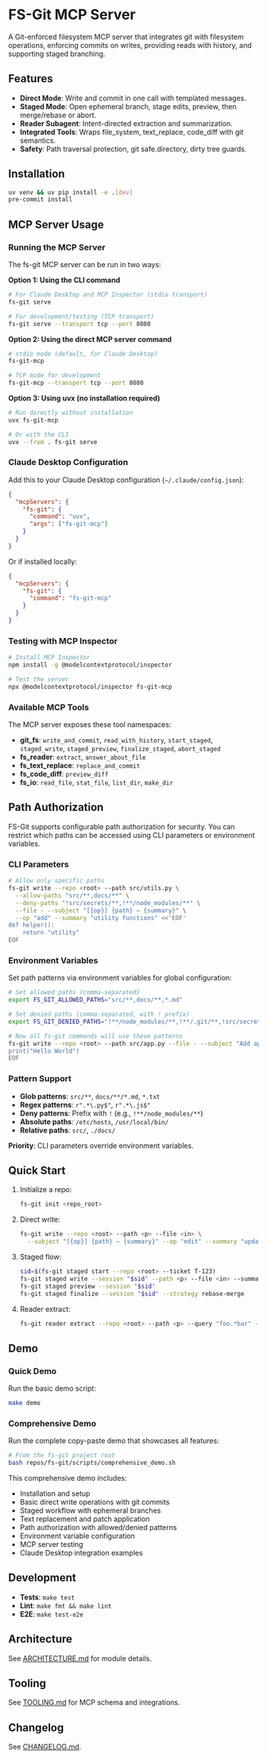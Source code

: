 # FS-Git MCP Server

A Git-enforced filesystem MCP server that integrates git with filesystem operations, enforcing commits on writes, providing reads with history, and supporting staged branching.

## Features

- **Direct Mode**: Write and commit in one call with templated messages.
- **Staged Mode**: Open ephemeral branch, stage edits, preview, then merge/rebase or abort.
- **Reader Subagent**: Intent-directed extraction and summarization.
- **Integrated Tools**: Wraps file_system, text_replace, code_diff with git semantics.
- **Safety**: Path traversal protection, git safe.directory, dirty tree guards.

## Installation

```bash
uv venv && uv pip install -e .[dev]
pre-commit install
```

## MCP Server Usage

### Running the MCP Server

The fs-git MCP server can be run in two ways:

**Option 1: Using the CLI command**
```bash
# For Claude Desktop and MCP Inspector (stdio transport)
fs-git serve

# For development/testing (TCP transport)  
fs-git serve --transport tcp --port 8080
```

**Option 2: Using the direct MCP server command**
```bash
# stdio mode (default, for Claude Desktop)
fs-git-mcp

# TCP mode for development
fs-git-mcp --transport tcp --port 8080
```

**Option 3: Using uvx (no installation required)**
```bash
# Run directly without installation
uvx fs-git-mcp

# Or with the CLI
uvx --from . fs-git serve
```

### Claude Desktop Configuration

Add this to your Claude Desktop configuration (`~/.claude/config.json`):

```json
{
  "mcpServers": {
    "fs-git": {
      "command": "uvx",
      "args": ["fs-git-mcp"]
    }
  }
}
```

Or if installed locally:
```json
{
  "mcpServers": {
    "fs-git": {
      "command": "fs-git-mcp"
    }
  }
}
```

### Testing with MCP Inspector

```bash
# Install MCP Inspector
npm install -g @modelcontextprotocol/inspector

# Test the server
npx @modelcontextprotocol/inspector fs-git-mcp
```

### Available MCP Tools

The MCP server exposes these tool namespaces:

- **git_fs**: `write_and_commit`, `read_with_history`, `start_staged`, `staged_write`, `staged_preview`, `finalize_staged`, `abort_staged`
- **fs_reader**: `extract`, `answer_about_file` 
- **fs_text_replace**: `replace_and_commit`
- **fs_code_diff**: `preview_diff`
- **fs_io**: `read_file`, `stat_file`, `list_dir`, `make_dir`

## Path Authorization

FS-Git supports configurable path authorization for security. You can restrict which paths can be accessed using CLI parameters or environment variables.

### CLI Parameters

```bash
# Allow only specific paths
fs-git write --repo <root> --path src/utils.py \
  --allow-paths "src/**,docs/**" \
  --deny-paths "!src/secrets/**,!**/node_modules/**" \
  --file - --subject "[{op}] {path} – {summary}" \
  --op "add" --summary "utility functions" <<'EOF'
def helper():
    return "utility"
EOF
```

### Environment Variables

Set path patterns via environment variables for global configuration:

```bash
# Set allowed paths (comma-separated)
export FS_GIT_ALLOWED_PATHS="src/**,docs/**,*.md"

# Set denied paths (comma-separated, with ! prefix)
export FS_GIT_DENIED_PATHS="!**/node_modules/**,!**/.git/**,!src/secrets/**"

# Now all fs-git commands will use these patterns
fs-git write --repo <root> --path src/app.py --file - --subject "Add app" <<'EOF'
print("Hello World")
EOF
```

### Pattern Support

- **Glob patterns**: `src/**`, `docs/**/*.md`, `*.txt`
- **Regex patterns**: `r".*\.py$"`, `r".*\.js$"`
- **Deny patterns**: Prefix with `!` (e.g., `!**/node_modules/**`)
- **Absolute paths**: `/etc/hosts`, `/usr/local/bin/`
- **Relative paths**: `src/`, `./docs/`

**Priority**: CLI parameters override environment variables.

## Quick Start

1. Initialize a repo:
   ```bash
   fs-git init <repo_root>
   ```

2. Direct write:
   ```bash
   fs-git write --repo <root> --path <p> --file <in> \
     --subject "[{op}] {path} – {summary}" --op "edit" --summary "update"
   ```

3. Staged flow:
   ```bash
   sid=$(fs-git staged start --repo <root> --ticket T-123)
   fs-git staged write --session "$sid" --path <p> --file <in> --summary "..."
   fs-git staged preview --session "$sid"
   fs-git staged finalize --session "$sid" --strategy rebase-merge
   ```

4. Reader extract:
   ```bash
   fs-git reader extract --repo <root> --path <p> --query "foo.*bar" --regex
   ```

## Demo

### Quick Demo
Run the basic demo script:
```bash
make demo
```

### Comprehensive Demo
Run the complete copy-paste demo that showcases all features:
```bash
# From the fs-git project root
bash repos/fs-git/scripts/comprehensive_demo.sh
```

This comprehensive demo includes:
- Installation and setup
- Basic direct write operations with git commits
- Staged workflow with ephemeral branches
- Text replacement and patch application
- Path authorization with allowed/denied patterns
- Environment variable configuration
- MCP server testing
- Claude Desktop integration examples

## Development

- **Tests**: `make test`
- **Lint**: `make fmt && make lint`
- **E2E**: `make test-e2e`

## Architecture

See [ARCHITECTURE.md](ARCHITECTURE.md) for module details.

## Tooling

See [TOOLING.md](TOOLING.md) for MCP schema and integrations.

## Changelog

See [CHANGELOG.md](CHANGELOG.md).